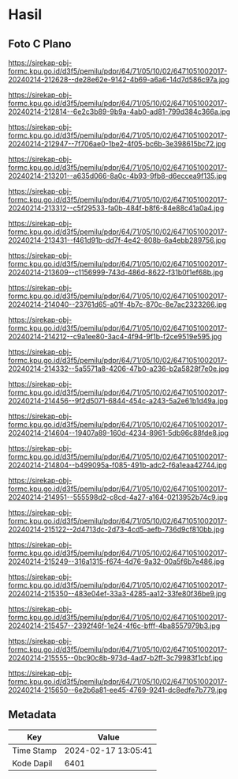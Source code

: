 # Hasil

## Foto C Plano

https://sirekap-obj-formc.kpu.go.id/d3f5/pemilu/pdpr/64/71/05/10/02/6471051002017-20240214-212628--de28e62e-9142-4b69-a6a6-14d7d586c97a.jpg

https://sirekap-obj-formc.kpu.go.id/d3f5/pemilu/pdpr/64/71/05/10/02/6471051002017-20240214-212814--6e2c3b89-9b9a-4ab0-ad81-799d384c366a.jpg

https://sirekap-obj-formc.kpu.go.id/d3f5/pemilu/pdpr/64/71/05/10/02/6471051002017-20240214-212947--7f706ae0-1be2-4f05-bc6b-3e398615bc72.jpg

https://sirekap-obj-formc.kpu.go.id/d3f5/pemilu/pdpr/64/71/05/10/02/6471051002017-20240214-213201--a635d066-8a0c-4b93-9fb8-d6eccea9f135.jpg

https://sirekap-obj-formc.kpu.go.id/d3f5/pemilu/pdpr/64/71/05/10/02/6471051002017-20240214-213312--c5f29533-fa0b-484f-b8f6-84e88c41a0a4.jpg

https://sirekap-obj-formc.kpu.go.id/d3f5/pemilu/pdpr/64/71/05/10/02/6471051002017-20240214-213431--f461d91b-dd7f-4e42-808b-6a4ebb289756.jpg

https://sirekap-obj-formc.kpu.go.id/d3f5/pemilu/pdpr/64/71/05/10/02/6471051002017-20240214-213609--c1156999-743d-486d-8622-f31b0f1ef68b.jpg

https://sirekap-obj-formc.kpu.go.id/d3f5/pemilu/pdpr/64/71/05/10/02/6471051002017-20240214-214040--23761d65-a01f-4b7c-870c-8e7ac2323266.jpg

https://sirekap-obj-formc.kpu.go.id/d3f5/pemilu/pdpr/64/71/05/10/02/6471051002017-20240214-214212--c9a1ee80-3ac4-4f94-9f1b-f2ce9519e595.jpg

https://sirekap-obj-formc.kpu.go.id/d3f5/pemilu/pdpr/64/71/05/10/02/6471051002017-20240214-214332--5a5571a8-4206-47b0-a236-b2a5828f7e0e.jpg

https://sirekap-obj-formc.kpu.go.id/d3f5/pemilu/pdpr/64/71/05/10/02/6471051002017-20240214-214456--9f2d5071-6844-454c-a243-5a2e61b1d49a.jpg

https://sirekap-obj-formc.kpu.go.id/d3f5/pemilu/pdpr/64/71/05/10/02/6471051002017-20240214-214604--19407a89-160d-4234-8961-5db96c88fde8.jpg

https://sirekap-obj-formc.kpu.go.id/d3f5/pemilu/pdpr/64/71/05/10/02/6471051002017-20240214-214804--b499095a-f085-491b-adc2-f6a1eaa42744.jpg

https://sirekap-obj-formc.kpu.go.id/d3f5/pemilu/pdpr/64/71/05/10/02/6471051002017-20240214-214951--555598d2-c8cd-4a27-a164-0213952b74c9.jpg

https://sirekap-obj-formc.kpu.go.id/d3f5/pemilu/pdpr/64/71/05/10/02/6471051002017-20240214-215122--2d4713dc-2d73-4cd5-aefb-736d9cf810bb.jpg

https://sirekap-obj-formc.kpu.go.id/d3f5/pemilu/pdpr/64/71/05/10/02/6471051002017-20240214-215249--316a1315-f674-4d76-9a32-00a5f6b7e486.jpg

https://sirekap-obj-formc.kpu.go.id/d3f5/pemilu/pdpr/64/71/05/10/02/6471051002017-20240214-215350--483e04ef-33a3-4285-aa12-33fe80f36be9.jpg

https://sirekap-obj-formc.kpu.go.id/d3f5/pemilu/pdpr/64/71/05/10/02/6471051002017-20240214-215457--2392f46f-1e24-4f6c-bfff-4ba8557979b3.jpg

https://sirekap-obj-formc.kpu.go.id/d3f5/pemilu/pdpr/64/71/05/10/02/6471051002017-20240214-215555--0bc90c8b-973d-4ad7-b2ff-3c79983f1cbf.jpg

https://sirekap-obj-formc.kpu.go.id/d3f5/pemilu/pdpr/64/71/05/10/02/6471051002017-20240214-215650--6e2b6a81-ee45-4769-9241-dc8edfe7b779.jpg


## Metadata

| Key        | Value               |
| ---------- | ------------------- |
| Time Stamp | 2024-02-17 13:05:41 |
| Kode Dapil | 6401                |



